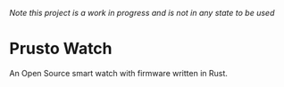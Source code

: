 *Note this project is a work in progress and is not in any state to be used*

# Prusto Watch
An Open Source smart watch with firmware written in Rust.
